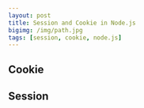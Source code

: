 ```yaml
---
layout: post
title: Session and Cookie in Node.js
bigimg: /img/path.jpg
tags: [session, cookie, node.js]
---
```


## Cookie



## Session